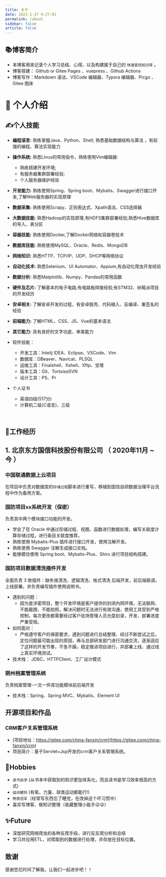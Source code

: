 ```yaml
---
title: 关于
date: 2021-1-27 9:27:01
permalink: /about
sidebar: false
article: false
---
```


## 📚博客简介

- 本博客用来记录个人学习总结、心得，以及构建属于自己的 `快速查找知识库` 。
- 博客搭建： Github or Gitee Pages 、vuepress 、Github Actions
- 博客写作：Markdown 语法、VSCode 编辑器、Typora 编辑器、Picgo 、Gitee 图床

# 🤳 个人介绍

## ✍个人技能

- **编程语言:** 熟练掌握Java、Python、Shell; 熟悉基础数据结构与算法 ，有较强的编程、算法实现能力
- **操作系统:** 熟悉Linux的常用指令，熟练使用Vim编辑器:
	- 熟练搭建开发环境;
	- 有服务器集群部署经验;
	- 个人服务器维护经验
- **开发能力:** 熟练使用Spring、Spring boot、Mybatis、Swagger进行接口开发,了解Web服务器的实现原理
- **数据采集:** 熟练使用Scrapy、正则表达式、Xpath语法、CSS选择器
- **大数据技能:** 熟悉Hadoop的实现原理,有HDFS集群部署经验;熟悉Hive数据库的导入、表分区
- **容器技能:** 熟练使用Docker,了解Docker网络和容器卷技术
- **数据库技能:** 熟练使用MySQL、Oracle、Redis、MongoDB
- **网络知识:** 熟悉HTTP、TCP/IP、UDP、DHCP等网络协议
- **自动化技术:** 熟悉Selenium、UI Automator、Appium,有自动化爬虫开发经验
- **数据分析:** 熟悉Matplotlib、Numpy、Pandas的常用函数
- **硬件及芯片:** 了解基本的电子电路;有电路板焊接经验;有STM32、树莓派项目的开发经历
- **安卓相关:** 了解安卓开发的过程，有安卓脱壳、代码植入、反编译、重签名的经验
- **前端能力:** 了解HTML、CSS、JS、Vue的基本语法
- **其它能力:** 具有良好的文字功底、审美能力

- 软件技能：
   - 开发工具：Intelij IDEA、Eclipse、VSCode、Vim
   - 数据库：DBeaver、Navicat、PLSQL
   - 运维工具：Finalshell、Xshell、Xftp、宝塔
   - 版本工具：Git、TortoiseSVN
   - 设计工具：PS、Pr

- 个人证书
	- 英语四级(517分)
	- 计算机二级(C语言)、三级

<br/>

## 📝工作经历 

## 1. 北京东方国信科技股份有限公司 （ 2020年11月 ~ 今 ）

### **中国联通数据上云项目** 

在项目中负责对数据库的`存储过程`脚本进行重写，移植到国信自研数据治理平台流程中作为备用方案。

### 国防项目xx系统开发（保密）

负责其中两个模块接口功能的开发。

- 学会了在 Oracle 中通过存储过程、视图、函数进行数据处理，编写关联度计算存储过程，进行条目关联度推荐。
- 熟练使用 Mybatis-Plus 插件进行接口开发，使用注解开发。
- 熟练使用 Swagger 注解生成接口文档。
- 能够模仿使用 Spring boot、Mybatis-Plus、Shiro 进行项目结构搭建。

### 国防项目数据清洗插件开发

全面负责 3 款插件：缺失值清洗、逻辑清洗、格式清洗 后端开发，前后端联调，上线部署。并负责编写插件使用说明书。

- 遇到的问题：
	- 因为是涉密项目，整个开发环境是客户提供的封闭内网环境，无法联网、不能截图、不能拍照，解决问题时无法进行有效沟通，使用工具受到严格控制，每次更改都需要经过客户驻场管理人员光盘刻录，开发、部署进度严重受阻。
- 如何面对：
	- 严格遵守客户的保密要求，遇到问题进行总结整理、经过不断尝试之后，定位问题最可能出现的原因，再与总部研发部门进行沟通交流，逐渐适应了这样的开发节奏，不急不躁，稳定推进项目进行，并部署上线、通过线上真实环境测试。
- 技术栈： JDBC、HTTPClient、工厂设计模式

### 朔州档案管理系统

负责档案管理-一文一件库功能模块前后端开发
-  技术栈：Spring、Spring MVC、Mybatis、Element UI

## **开源项目和作品**

###  CRM客户关系管理系统

  - [项目地址：https://gitee.com/china-fanxin/crm](https://gitee.com/china-fanxin/crm)
  - 项目简介：基于Servlet+Jsp开发的crm客户关系管理系统。


## 💖Hobbies

- `读书自学` (从书本中获取到的知识更加体系化，而且读书是学习效率很高的方式)
- `运动健将` (有氧、力量、球类运动都能行!)
- `熬夜冠军`（经常写东西忘了睡觉，在改掉这个坏习惯中）
- 喜欢写博客、做知识整理（收藏整理小能手😜😜）
  
## ✨Future

- 深度研究网络爬虫的各种反爬手段，进行反反爬分析和总结
- 学习并应用ETL，对爬取到的数据进行处理，并存放在目标位置。

## 致谢

感谢您花时间了解我，让我们一起进步吧！！